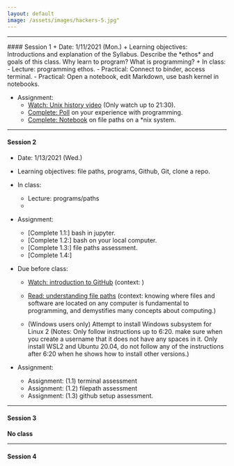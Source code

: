 ```yaml
---
layout: default
image: /assets/images/hackers-5.jpg"
---
```



<hr>
#### Session 1
+ Date: 1/11/2021 (Mon.)  
+ Learning objectives: 
Introductions and explanation of the Syllabus. Describe the *ethos* and goals of this class. Why learn to program? What is programming? 
+ In class:
	- Lecture: programming ethos.  
	- Practical: Connect to binder, access terminal.
	- Practical: Open a notebook, edit Markdown, use bash kernel in notebooks.

+ Assignment:
	- [Watch: Unix history video](https://www.youtube.com/watch?v=tc4ROCJYbm0&t=1290s) (Only watch up to 21:30).
	- [Complete: Poll](https://forms.gle/hJs3v5v6a5h7K76j6) on your experience with programming.
	- [Complete: Notebook]() on file paths on a \*nix system.
<hr>


#### Session 2
+ Date: 1/13/2021 (Wed.)  
+ Learning objectives: file paths, programs, Github, Git, clone a repo.  
+ In class:
	- Lecture: programs/paths
	- 

+ Assignment:
	- [Complete 1.1:] bash in jupyter.
	- [Complete 1.2:] bash on your local computer.
	- [Complete 1.3:] file paths assessment.
	- [Complete 1.4:] 


+ Due before class:
	- [Watch: introduction to GitHub]() (context: )
	- [Read: understanding file paths]() (context: knowing where files and software are located on any computer is fundamental to programming, and demystifies many concepts about computing.)

	- (Windows users only) Attempt to install Windows subsystem for Linux 2 (Notes: Only follow instructions up to 6:20. make sure when you create a username that it does not have any spaces in it. Only install WSL2 and Ubuntu 20.04, do not follow any of the instructions after 6:20 when he shows how to install other versions.)

+ Assignment:
	- Assignment: (1.1) terminal assessment
	- Assignment: (1.2) filepath assessment
	- Assignment: (1.3) github setup assessment.
<hr>


#### Session 3
**No class**
<hr>

#### Session 4

